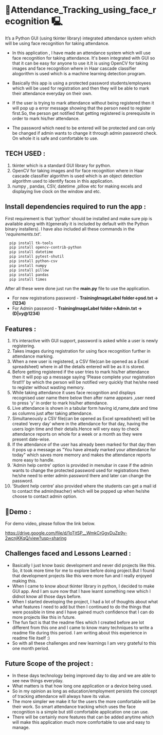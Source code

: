 # 🔗Attendance_Tracking_using_face_recognition 🖳

It’s a Python GUI (using tkinter library) integrated attendance system which  will be using face recognition for taking attendance.
    


- In this application , I have made an attendance system which will use face recognition for taking attendance. It's been integrated with GUI so that it can be easy for anyone to use it.It is using OpenCV for taking images and face recognition where in Haar cascade classifier alogorithm is used which is a machine learning detection program. 

- Basically this app is using a protected password students/employees which will be used for registration and then they will be able to mark their attendance everyday on their own.

- If the user is trying to mark attendance without being registered then it will pop up a error message showing that the person need to register first.So, the person get notified that getting registered is prerequisite in order to mark his/her attendance.

- The password which need to be entered will be protected and can only be changed if admin wants to change it through admin password check. On whole it is safe and comfortable to use.



## TECH USED :

   1. tkinter which is a standard GUI library for python.
   2. OpenCV for taking images and for face recognition where in Haar cascade  classifier algorithm  is used which is an object detection algorithm used to identify faces in this application.
   3. numpy , pandas, CSV, datetime ,pillow etc for making excels and displaying live clock on the window and etc.
## Install dependencies required to run the app :

First requirement is that 'python' should be installed 
and make sure pip is available along with it(generally it is included by default with the Python binary installers).
I have also included all these commands in the '*requirements.txt*'.

```bash
  pip install tk-tools
  pip install opencv-contrib-python
  pip install datetime
  pip install pytest-shutil
  pip install python-csv
  pip install numpy
  pip install pillow
  pip install pandas
  pip install times
```

After all these were done just run the **main.py** file to use the application.
-  For new registrations password - **TrainingImageLabel folder->psd.txt -> (1234)**                                                                   
-  For Admin password - **TrainingImageLabel folder->Admin.txt -> (D|vy@1234)**
 
 
## Features :
1. It’s interactive with GUI support, password is asked while a user is newly registering.
2. Takes images during registration for using face recognition further in attendance marking.
3. When a new user is registered, a CSV file(can be opened as a Excel spreadsheet) where in all the details entered will be as it is stored.
4. Before getting registered if the user tries to mark his/her attendance then it will pop up a message saying ‘Please complete your registration first!!!’ by which the person will be notified very quickly that he/she need to register without wasting memory.
5. While taking attendance it uses face recognition and displays recognised user name there below then after name appears ,user need to press 'y' in order to mark his/her attendance.
6. Live attendance is shown in a tabular form having id,name,date and time as columns just after taking attendance.
7. Simultaneously a CSV file(can be opened as Excel spreadsheet) will be created ‘every day’ where in the attendance for that day, having the users login time and their details.Hence will very easy to check attendance reports on whole for a week or a month as they were present date-wise.
8. If the attendance of the user has already been marked for that day then it pops up a message as "You have already marked your attendance for today" which saves more memory and makes the attendance reports more easy to handle.
9. 'Admin help centre' option is provided in menubar in case if the admin wants to change the protected password used for registrations then he/she need to enter admin password there and later can change the password.
10. ’Student help centre’ also provided where the students can get a mail id to contact the admin(teacher) which will be popped up when he/she choose to contact admin option.

## 🔗Demo :

For demo video, please follow the link below.

https://drive.google.com/file/d/1oTjtSP__WmkCrGgyDuZp9v-2wcnjKKqQ/view?usp=sharing

## Challenges faced and Lessons Learned :

- Basically I just know basic development and never did projects like this. So, it took more time for me to explore before doing project.But I found that development projects like this were more fun and I really enjoyed making this.
- When I came to know about tkinter library in python, I decided to make GUI app. And I am sure now that I have learnt something new which I didnot know all those days before.
- When I started developing the project, I had a lot of thoughts about what what features I need to add but then I continued to do the things that were possible in time and I have gained much confidence that I can do more projects like this in future.  
- The fun fact is that the readme files which I created before are lot different from this one and I came to know many techniques to write a readme file during this period. I am writing about this experience in readme file itself :)
- So with all these challenges and new learnings I am very grateful to this one month period.


## Future Scope of the project :

- In these days technology being improved day to day and we are able to see new things everyday. 
- What matters is that how long one application or a device being used.
- So in my opinion as long as education/employment persists the concept of tracking attendance will always have its value.
- The more simpler we make it for the users the more comfortable will be their work. So smart attendance tracking which uses the face recognition is a simple but still comfortable application one can use.
- There will be certainly more features that can be added anytime which will make this application much more comfortable to use and easy to manage.
